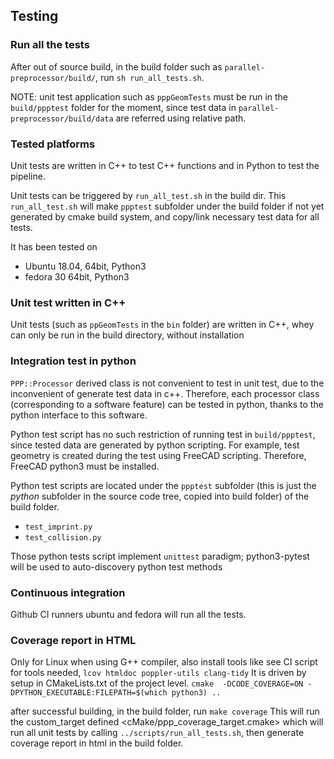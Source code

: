 ## Testing

### Run all the tests

After out of source build,  in the build folder such as `parallel-preprocessor/build/`, run `sh run_all_tests.sh`. 

NOTE: unit test application such as `pppGeomTests` must be run in the `build/ppptest` folder for the moment, since test data in `parallel-preprocessor/build/data` are referred using relative path. 

### Tested platforms

Unit tests are written in C++ to test C++ functions and in Python to test the pipeline.

Unit tests can be triggered by `run_all_test.sh` in the build dir. This `run_all_test.sh` will make `ppptest` subfolder under the build folder if not yet generated by cmake build system, and copy/link necessary test data for all tests.

It has been tested on 
+ Ubuntu 18.04, 64bit, Python3
+ fedora 30 64bit, Python3

### Unit test written in C++

Unit tests (such as `ppGeomTests` in the `bin` folder) are written in C++, whey can only be run in the build directory, without installation

### Integration test in python

`PPP::Processor` derived class is not convenient to test in unit test, due to the inconvenient of generate test data in c++. Therefore, each processor class (corresponding to a software feature) can be tested in python, thanks to the python interface to this software. 

Python test script has no such restriction of running test in `build/ppptest`, since tested data are generated by python scripting. For example, test geometry is created during the test using FreeCAD scripting. Therefore, FreeCAD python3 must be installed.

Python test scripts are located under the `ppptest` subfolder (this is just the *python* subfolder in the source code tree, copied into build folder) of the build folder.
+ `test_imprint.py`
+ `test_collision.py`

Those python tests script implement `unittest` paradigm; python3-pytest will be used to auto-discovery python test methods

### Continuous integration

Github CI runners ubuntu and fedora will run all the tests.


### Coverage report in HTML

Only for Linux when using G++ compiler, also install tools like
see CI script for tools needed, `lcov htmldoc poppler-utils clang-tidy`
It is driven by setup in CMakeLists.txt of the project level.
`cmake  -DCODE_COVERAGE=ON -DPYTHON_EXECUTABLE:FILEPATH=$(which python3) ..`

after successful building, in the build folder, run `make coverage`
This will run the custom_target defined <cMake/ppp_coverage_target.cmake> which 
will run all unit tests by calling `../scripts/run_all_tests.sh`, then generate coverage report in html in the build folder.

